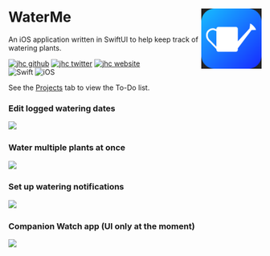# WaterMe <img src="icon/icon.png" width="120px" align="right">

An iOS application written in SwiftUI to help keep track of watering plants.

[![jhc github](https://img.shields.io/badge/GitHub-jhrcook-181717.svg?style=flat&logo=github)](https://github.com/jhrcook)
[![jhc twitter](https://img.shields.io/badge/Twitter-@JoshDoesA-00aced.svg?style=flat&logo=twitter)](https://twitter.com/JoshDoesa)
[![jhc website](https://img.shields.io/badge/Website-Joshua_Cook-5087B2.svg?style=flat&logo=telegram)](https://joshuacook.netlify.app)  
![Swift](https://img.shields.io/badge/Swift-Swift_Project-FA7343.svg?style=flat&logo=swift)
![iOS](https://img.shields.io/badge/iOS-iOS_Project-999999.svg?style=flat&logo=apple)

See the [Projects](https://github.com/jhrcook/WaterMe/projects/1) tab to view the To-Do list.

### Edit logged watering dates

<img width="400px" src="demos/waterme-editloggedwaters.gif">

### Water multiple plants at once

<img width="400px" src="demos/waterme-makeitrain.gif">

### Set up watering notifications

<img width="400px" src="demos/waterme-setupnotifications.gif">

### Companion Watch app (UI only at the moment)

<img width="300px" src="demos/waterme-watch-ui.gif">
